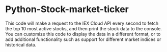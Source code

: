 # Python-Stock-market-ticker

This code will make a request to the IEX Cloud API every second to fetch the top 10 most active stocks, and then print the stock data to the console. You can customize this code to display the data in a different format, or to add additional functionality such as support for different market indices or historical data.
